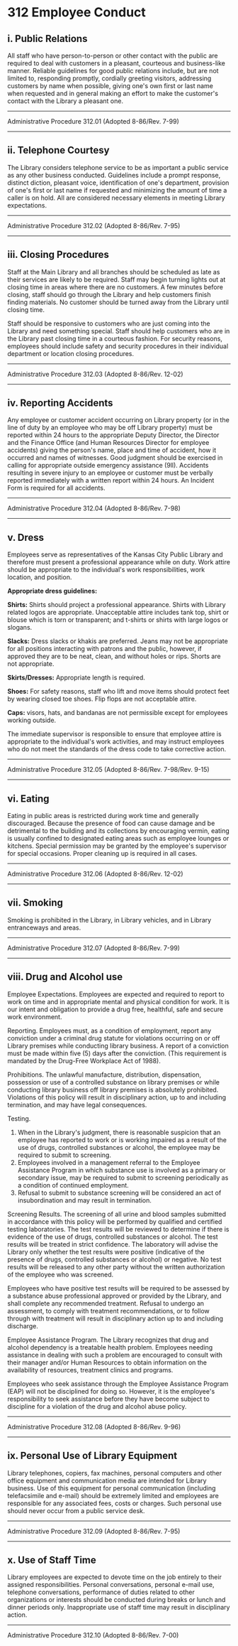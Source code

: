 # 312 Employee Conduct

## i. Public Relations

All staff who have person-to-person or other contact with the public are required to deal with customers in a pleasant, courteous and business-like manner. Reliable guidelines for good public relations include, but are not limited to, responding promptly, cordially greeting visitors, addressing customers by name when possible, giving one's own first or last name when requested and in general making an effort to make the customer's contact with the Library a pleasant one.

---

Administrative Procedure 312.01 (Adopted 8-86/Rev. 7-99)

---

## ii. Telephone Courtesy

The Library considers telephone service to be as important a public service as any other business conducted. Guidelines include a prompt response, distinct diction, pleasant voice, identification of one's department, provision of one's first or last name if requested and minimizing the amount of time a caller is on hold. All are considered necessary elements in meeting Library expectations.

---

Administrative Procedure 312.02 (Adopted 8-86/Rev. 7-95)

---

## iii. Closing Procedures

Staff at the Main Library and all branches should be scheduled as late as their services are likely to be required. Staff may begin turning lights out at closing time in areas where there are no customers. A few minutes before closing, staff should go through the Library and help customers finish finding materials. No customer should be turned away from the Library until closing time.

Staff should be responsive to customers who are just coming into the Library and need something special. Staff should help customers who are in the Library past closing time in a courteous fashion. For security reasons, employees should include safety and security procedures in their individual department or location closing procedures.

---

Administrative Procedure 312.03 (Adopted 8-86/Rev. 12-02)

---

## iv. Reporting Accidents

Any employee or customer accident occurring on Library property (or in the line of duty by an employee who may be off Library property) must be reported within 24 hours to the appropriate Deputy Director, the Director and the Finance Office (and Human Resources Director for employee accidents) giving the person's name, place and time of accident, how it occurred and names of witnesses. Good judgment should be exercised in calling for appropriate outside emergency assistance (9ll). Accidents resulting in severe injury to an employee or customer must be verbally reported immediately with a written report within 24 hours. An Incident Form is required for all accidents.

---

Administrative Procedure 312.04 (Adopted 8-86/Rev. 7-98)

---

## v. Dress

Employees serve as representatives of the Kansas City Public Library and therefore must present a professional appearance while on duty. Work attire should be appropriate to the individual's work responsibilities, work location, and position.

<strong>Appropriate dress guidelines:</strong>

<strong>Shirts:</strong> Shirts should project a professional appearance. Shirts with Library related logos are appropriate. Unacceptable attire includes tank top, shirt or blouse which is torn or transparent; and t-shirts or shirts with large logos or slogans.

<strong>Slacks:</strong> Dress slacks or khakis are preferred. Jeans may not be appropriate for all positions interacting with patrons and the public, however, if approved they are to be neat, clean, and without holes or rips. Shorts are not appropriate.

<strong>Skirts/Dresses:</strong> Appropriate length is required.

<strong>Shoes:</strong> For safety reasons, staff who lift and move items should protect feet by wearing closed toe shoes. Flip flops are not acceptable attire.

<strong>Caps:</strong> visors, hats, and bandanas are not permissible except for employees working outside.

The immediate supervisor is responsible to ensure that employee attire is appropriate to the individual's work activities, and may instruct employees who do not meet the standards of the dress code to take corrective action.

---

Administrative Procedure 312.05 (Adopted 8-86/Rev. 7-98/Rev. 9-15)

---

## vi. Eating

Eating in public areas is restricted during work time and generally discouraged. Because the presence of food can cause damage and be detrimental to the building and its collections by encouraging vermin, eating is usually confined to designated eating areas such as employee lounges or kitchens. Special permission may be granted by the employee's supervisor for special occasions. Proper cleaning up is required in all cases.

---

Administrative Procedure 312.06 (Adopted 8-86/Rev. 12-02)

---

## vii. Smoking

Smoking is prohibited in the Library, in Library vehicles, and in Library entranceways and areas.

---

Administrative Procedure 312.07 (Adopted 8-86/Rev. 7-99)

---

## viii. Drug and Alcohol use

Employee Expectations. Employees are expected and required to report to work on time and in appropriate mental and physical condition for work. It is our intent and obligation to provide a drug free, healthful, safe and secure work environment.

Reporting. Employees must, as a condition of employment, report any conviction under a criminal drug statute for violations occurring on or off Library premises while conducting library business. A report of a conviction must be made within five (5) days after the conviction. (This requirement is mandated by the Drug-Free Workplace Act of 1988).

Prohibitions. The unlawful manufacture, distribution, dispensation, possession or use of a controlled substance on library premises or while conducting library business off library premises is absolutely prohibited. Violations of this policy will result in disciplinary action, up to and including termination, and may have legal consequences.

Testing.

1. When in the Library's judgment, there is reasonable suspicion that an employee has reported to work or is working impaired as a result of the use of drugs, controlled substances or alcohol, the employee may be required to submit to screening.
2. Employees involved in a management referral to the Employee Assistance Program in which substance use is involved as a primary or secondary issue, may be required to submit to screening periodically as a condition of continued employment.
3. Refusal to submit to substance screening will be considered an act of insubordination and may result in termination.

Screening Results. The screening of all urine and blood samples submitted in accordance with this policy will be performed by qualified and certified testing laboratories. The test results will be reviewed to determine if there is evidence of the use of drugs, controlled substances or alcohol. The test results will be treated in strict confidence. The laboratory will advise the Library only whether the test results were positive (indicative of the presence of drugs, controlled substances or alcohol) or negative. No test results will be released to any other party without the written authorization of the employee who was screened.

Employees who have positive test results will be required to be assessed by a substance abuse professional approved or provided by the Library, and shall complete any recommended treatment. Refusal to undergo an assessment, to comply with treatment recommendations, or to follow through with treatment will result in disciplinary action up to and including discharge.

Employee Assistance Program. The Library recognizes that drug and alcohol dependency is a treatable health problem. Employees needing assistance in dealing with such a problem are encouraged to consult with their manager and/or Human Resources to obtain information on the availability of resources, treatment clinics and programs.

Employees who seek assistance through the Employee Assistance Program (EAP) will not be disciplined for doing so. However, it is the employee's responsibility to seek assistance before they have become subject to discipline for a violation of the drug and alcohol abuse policy.

---

Administrative Procedure 312.08 (Adopted 8-86/Rev. 9-96)

---

## ix. Personal Use of Library Equipment

Library telephones, copiers, fax machines, personal computers and other office equipment and communication media are intended for Library business. Use of this equipment for personal communication (including telefacsimile and e-mail) should be extremely limited and employees are responsible for any associated fees, costs or charges. Such personal use should never occur from a public service desk.

---

Administrative Procedure 312.09 (Adopted 8-86/Rev. 7-95)

---

## x. Use of Staff Time

Library employees are expected to devote time on the job entirely to their assigned responsibilities. Personal conversations, personal e-mail use, telephone conversations, performance of duties related to other organizations or interests should be conducted during breaks or lunch and dinner periods only. Inappropriate use of staff time may result in disciplinary action.

---

Administrative Procedure 312.10 (Adopted 8-86/Rev. 7-00)
